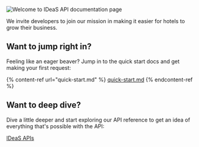 ![Welcome to IDeaS API documentation page](assets/welcome-board.png)

We invite developers to join our mission in making it easier for hotels to grow their business.

## Want to jump right in?

Feeling like an eager beaver? Jump in to the quick start docs and get making your first request:

{% content-ref url="quick-start.md" %}
[quick-start.md](quick-start.md)
{% endcontent-ref %}

## Want to deep dive?

Dive a little deeper and start exploring our API reference to get an idea of everything that's possible with the API:

[IDeaS APIs](reference/api-reference/)
